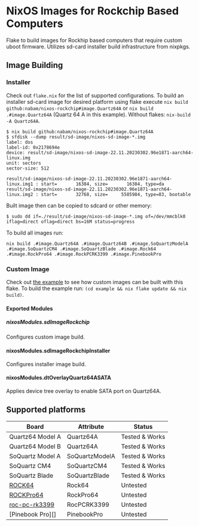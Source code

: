 # NixOS Images for Rockchip Based Computers

Flake to build images for Rockhip based computers that require custom uboot
firmware. Utilizes sd-card installer build infrastructure from nixpkgs.

## Image Building

### Installer

Check out `flake.nix` for the list of supported configurations. To build an
installer sd-card image for desired platform using flake execute 
`nix build github:nabam/nixos-rockchip#image.Quartz64A` or `nix build .#image.Quartz64A`
(Quartz 64 A in this example). Without flakes: `nix-build -A Quartz64A`.

``` console
$ nix build github:nabam/nixos-rockchip#image.Quartz64A
$ sfdisk --dump result/sd-image/nixos-sd-image-*.img
label: dos
label-id: 0x2178694e
device: result/sd-image/nixos-sd-image-22.11.20230302.96e1871-aarch64-linux.img
unit: sectors
sector-size: 512

result/sd-image/nixos-sd-image-22.11.20230302.96e1871-aarch64-linux.img1 : start=       16384, size=       16384, type=da
result/sd-image/nixos-sd-image-22.11.20230302.96e1871-aarch64-linux.img2 : start=       32768, size=     5585984, type=83, bootable
```

Built image then can be copied to sdcard or other memory:

``` console
$ sudo dd if=./result/sd-image/nixos-sd-image-*.img of=/dev/mmcblk0 iflag=direct oflag=direct bs=16M status=progress
```

To build all images run:
``` console
nix build .#image.Quartz64A .#image.Quartz64B .#image.SoQuartzModelA .#image.SoQuartzCM4 .#image.SoQuartzBlade .#image.Rock64 .#image.RockPro64 .#image.RockPCRK3399 .#image.PinebookPro
```

### Custom Image

Check out [the example](/example) to see how custom images can be built with 
this flake. To build the example run: `(cd example && nix flake update && nix build)`.

#### Exported Modules
##### nixosModules.sdImageRockchip

Configures custom image build.

#### nixosModules.sdImageRockchipInstaller

Configures installer image build.

#### nixosModules.dtOverlayQuartz64ASATA

Applies device tree overlay to enable SATA port on Quartz64A.

## Supported platforms

| Board                | Attribute      | Status                                                                      |
| ---------------------|----------------| --------------------------------------------------------------------------- |
| Quartz64 Model A     | Quartz64A      | Tested  & Works                                                             |
| Quartz64 Model B     | Quartz64A      | Tested  & Works                                                             |
| SoQuartz Model A     | SoQuartzModelA | Tested  & Works                                                             |
| SoQuartz CM4         | SoQuartzCM4    | Tested  & Works                                                             |
| SoQuartz Blade       | SoQuartzBlade  | Tested  & Works                                                             |
| [ROCK64][]           | Rock64         | Untested                                                                    |
| [ROCKPro64][]        | RockPro64      | Untested                                                                    |
| [roc-pc-rk3399][]    | RocPCRK3399    | Untested                                                                    |
| [Pinebook Pro][]     | PinebookPro    | Untested                                                                    |

[Rock64]: https://nixos.wiki/wiki/NixOS_on_ARM/PINE64_ROCK64
[RockPro64]: https://nixos.wiki/wiki/NixOS_on_ARM/PINE64_ROCKPro64
[roc-pc-rk3399]: https://nixos.wiki/wiki/NixOS_on_ARM/Libre_Computer_ROC-RK3399-PC
[PinebookPro]: https://nixos.wiki/wiki/NixOS_on_ARM/PINE64_Pinebook_Pro
